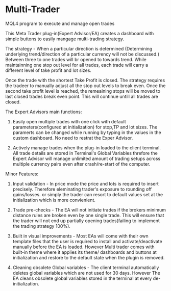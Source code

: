 # Multi-Trader
MQL4 program to execute and manage open trades

This Meta Trader plug-in(Expert Advisor/EA) creates a dashboard with simple buttons to easily mangage multi-trading strategy.

The strategy - When a particular direction is determined (Determining underlying trend/direction of a particular currency will not be discussed.) Between three to one trades will br opened to towards trend. While maintainning one stop out level for all trades, each trade will carry a different level of take profit and lot sizes. 

Once the trade with the shortest Take Profit is closed. The strategy requires the tradeer to manually adjust all the stop out levels to break even. Once the second take profit level is reached,  the remeaining stops will be moved to last closed trades break even point. This will continue untill all trades are closed.

The Expert Advisors main functions:

1. Easily open multiple trades with one click with default parameters(configured at initialization) for stop,TP and lot sizes. The paramerts can be changed while running by typing in the values in the custom dashboard. No need to restrat the Exper Advisor.

2. Actively manage trades when the plug-in loaded to the client terminal. All trade details are stored in Terminal's Global Variables threfore the Expert Advisor will manage unlimited amount of trading setups across multiple currency pairs even after crash/re-start of the computer.


Minor Features:
1. Input validation - In price mode the price and lots is required to insert precisely. Therefore eleminating trader's exposure to rounding off gains/losses.  or simply the trader can resort to default values set at the initialization which is more convienient.

2. Trade pre-checks - The EA will not initiate trades if the brokers minimum distance rules are broken even by one single trade. This will ensure that the trader will not end up partially opening trades(failing to implement the trading strategy 100%).

3. Built in visual improvements - Most EAs will come with their own template files that the user is required to install and activate/deactivate manually before the EA is loaded. However Multi trader comes with built-in theme where it applies its theme/ dashboards and buttons at initialization and restore to the default state when the plugin is removed.
 
4. Cleaning obsolete Global variables - The client terminal automatically deletes global variables which are not used for 30 days. However The EA cleans obsolete global variables stored in the terminal at every de-initialization.

